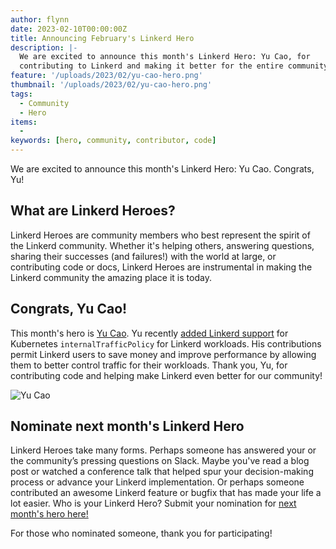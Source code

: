 ```yaml
---
author: flynn
date: 2023-02-10T00:00:00Z
title: Announcing February's Linkerd Hero
description: |-
  We are excited to announce this month's Linkerd Hero: Yu Cao, for
  contributing to Linkerd and making it better for the entire community!
feature: '/uploads/2023/02/yu-cao-hero.png'
thumbnail: '/uploads/2023/02/yu-cao-hero.png'
tags:
  - Community
  - Hero
items:
  -
keywords: [hero, community, contributor, code]
---
```

We are excited to announce this month's Linkerd Hero: Yu Cao. Congrats, Yu!

## What are Linkerd Heroes?

Linkerd Heroes are community members who best represent the spirit of the
Linkerd community. Whether it's helping others, answering questions, sharing
their successes (and failures!) with the world at large, or contributing code
or docs, Linkerd Heroes are instrumental in making the Linkerd community the
amazing place it is today.

## Congrats, Yu Cao!

This month's hero is [Yu Cao](https://www.linkedin.com/in/yu-cao-6218a46/). Yu
recently [added Linkerd support](https://github.com/linkerd/linkerd2/pull/10186)
for Kubernetes `internalTrafficPolicy` for Linkerd workloads. His
contributions permit Linkerd users to save money and improve performance by
allowing them to better control traffic for their workloads. Thank you, Yu,
for contributing code and helping make Linkerd even better for our community!

![Yu Cao](/uploads/2023/02/yu-cao-hero.png)

## Nominate next month's Linkerd Hero

Linkerd Heroes take many forms. Perhaps someone has answered your or the
community’s pressing questions on Slack. Maybe you've read a blog post or
watched a conference talk that helped spur your decision-making process or
advance your Linkerd implementation. Or perhaps someone contributed an awesome
Linkerd feature or bugfix that has made your life a lot easier. Who is your
Linkerd Hero? Submit your nomination for
[next month's hero here!](https://docs.google.com/forms/d/e/1FAIpQLSfNv--UnbbZSzW7J3SbREIMI-HaooyX9im8yLIGB7M_LKT_Fw/viewform?usp=sf_link)

For those who nominated someone, thank you for participating!
